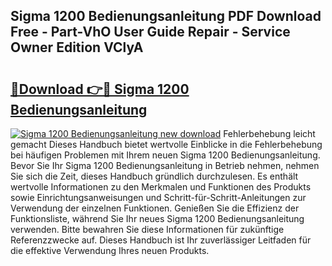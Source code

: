 ## Sigma 1200 Bedienungsanleitung PDF Download Free - Part-VhO User Guide Repair - Service Owner Edition VClyA

# <h2><a href="http://df44rr.blite.top/?on=Sigma+1200+Bedienungsanleitung">🔗Download 👉🔴 Sigma 1200 Bedienungsanleitung</a></h2>

[![Sigma 1200 Bedienungsanleitung new download](https://i.imgur.com/lujVjoI.png)](http://df44rr.blite.top/?on=Sigma+1200+Bedienungsanleitung)
Fehlerbehebung leicht gemacht Dieses Handbuch bietet wertvolle Einblicke in die Fehlerbehebung bei häufigen Problemen mit Ihrem neuen Sigma 1200 Bedienungsanleitung. Bevor Sie Ihr Sigma 1200 Bedienungsanleitung in Betrieb nehmen, nehmen Sie sich die Zeit, dieses Handbuch gründlich durchzulesen. Es enthält wertvolle Informationen zu den Merkmalen und Funktionen des Produkts sowie Einrichtungsanweisungen und Schritt-für-Schritt-Anleitungen zur Verwendung der einzelnen Funktionen. Genießen Sie die Effizienz der Funktionsliste, während Sie Ihr neues Sigma 1200 Bedienungsanleitung verwenden. Bitte bewahren Sie diese Informationen für zukünftige Referenzzwecke auf. Dieses Handbuch ist Ihr zuverlässiger Leitfaden für die effektive Verwendung Ihres neuen Produkts.
